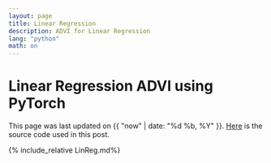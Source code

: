 ```yaml
---
layout: page
title: Linear Regression
description: ADVI for Linear Regression
lang: "python"
math: on
---
```


# Linear Regression ADVI using PyTorch

This page was last updated on {{ "now" | date: "%d %b, %Y" }}.
[Here][1] is the source code used in this post.

{% include_relative LinReg.md%}

[1]: https://github.com/luiarthur/statorial/tree/master/docs/assets/varinf/python
